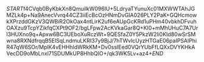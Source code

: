 $START$f4CVqb0ByKbkXn8QmuilkW096lU+5LdryaTYunuXc01MXWWTAhJGMZLk4p+Na9AnecVvrq44CZ3iiEcBcOzHNmDvGIA026PLY2PaK+GQHcmowkXPrzddGKzV3QWBiR2OkOax4ntLirK2uf6eAUpGcKRd1uPHm40vbkhDFvuhOAXzu9TcpYZikfqCXPt9OF2/bgLFpw2AcKVkaGar8Q+Kl0+mMhUHuC7A7Url3HUXno9q+Apxw6BC3UEboXuRczWt+9QESfaZ0Y5PkzW2li0KId80wSrSMwna8RXNdfrqqB5ElSqLndmuLKRI37y9BjJ/7hTWvlcUyzHTGaE06paIPSAlPhiR47qW6SOr/MplK4vEHHhIdWRkKM+Dv0ssIEed0VQrYUbFfLQXxDVYKHkAVecDD9oMbLnxl71SDUMkUP8HhbQIO+/qk3WK5Lv+az4+$END$